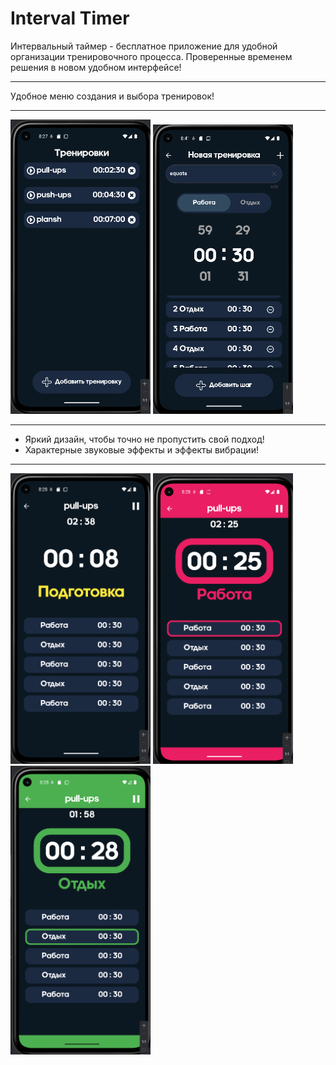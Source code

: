 # Interval Timer

Интервальный таймер - бесплатное приложение для удобной организации тренировочного процесса.
Проверенные временем решения в новом удобном интерфейсе!

___
Удобное меню создания и выбора тренировок!
___

<p>
<img width=224 src='data/1.png'>
<img width=224 src='data/2.png'>
</p>

___
- Яркий дизайн, чтобы точно не пропустить свой подход!
- Характерные звуковые эффекты и эффекты вибрации!
___

<p>
<img width=224 src='data/3.png'>
<img width=224 src='data/4.png'>
<img width=224 src='data/5.png'>
</p>